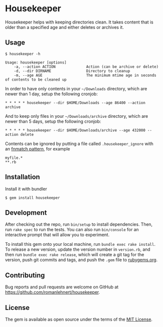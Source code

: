 # Housekeeper

Housekeeper helps with keeping directories clean. It takes content that is older than a specified age and either deletes or archives it. 

## Usage

```shell
$ housekeeper -h

Usage: housekeeper [options]
    -a, --action ACTION              Action (can be archive or delete)
    -d, --dir DIRNAME                Directory to cleanup
    -m, --age AGE                    The minimum mtime age in seconds of contents to be cleaned up
```


In order to have only contents in your `~/Downloads` directory, which are newer than 1 day, setup the following cronjob:

```
* * * * * housekeeper --dir $HOME/Downloads --age 86400 --action archive
```

And to keep only files in your `~/Downloads/archive` directory, which are newer than 5 days, setup the following cronjob:

```
* * * * * housekeeper --dir $HOME/Downloads/archive --age 432000 --action delete
```


Contents can be ignored by putting a file called `.housekeeper_ignore` with an [fnmatch pattern](https://ruby-doc.org/core-2.2.0/File.html#method-c-fnmatch), for example
```
myfile.*
**.rb
```



## Installation

Install it with bundler

    $ gem install housekeeper


## Development

After checking out the repo, run `bin/setup` to install dependencies. Then, run `rake spec` to run the tests. You can also run `bin/console` for an interactive prompt that will allow you to experiment.

To install this gem onto your local machine, run `bundle exec rake install`. To release a new version, update the version number in `version.rb`, and then run `bundle exec rake release`, which will create a git tag for the version, push git commits and tags, and push the `.gem` file to [rubygems.org](https://rubygems.org).

## Contributing

Bug reports and pull requests are welcome on GitHub at https://github.com/romanlehnert/housekeeper.

## License

The gem is available as open source under the terms of the [MIT License](https://opensource.org/licenses/MIT).
